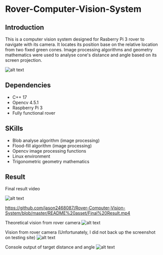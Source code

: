 # Rover-Computer-Vision-System

## Introduction
This is a computer vision system designed for Rasberry Pi 3 rover to navigate with its camera. It locates its position base on the relative location from two fixed green cones. Image processing algorithms and geometry mathematics were used to analyse cone's distance and angle based on its screen projection.

![alt text](https://github.com/jason2468087/Rover-Computer-Vision-System/blob/master/README%20asset/Rover%20function.jpg?raw=true)

## Dependencies
- C++ 17
- Opencv 4.5.1
- Raspberry Pi 3
- Fully functional rover

## SKills
- Blob analyse algorithm (image processing)
- Flood-fill algorithm (image processing)
- Opencv image processing functions
- Linux environment
- Trigonometric geometry mathematics

## Result

Final result video

![alt text](https://github.com/jason2468087/Rover-Computer-Vision-System/blob/master/README%20asset/Final%20Result.png?raw=true)

https://github.com/jason2468087/Rover-Computer-Vision-System/blob/master/README%20asset/Final%20Result.mp4

Theoretical vision from rover camera
![alt text](https://github.com/jason2468087/Rover-Computer-Vision-System/blob/master/README%20asset/Rover%20Vision%20Theoretical.jpg?raw=true)

Vision from rover camera (Unfortunately, I did not back up the screenshot on testing site)
![alt text](https://github.com/jason2468087/Rover-Computer-Vision-System/blob/master/README%20asset/Rover%20Vision%20Actual.jpg?raw=true)

Console output of target distance and angle
![alt text](https://github.com/jason2468087/Rover-Computer-Vision-System/blob/master/README%20asset/Console%20Result.png?raw=true)
